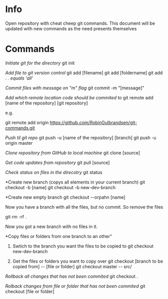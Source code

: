# Info

Open repository with cheat cheep git commands. This document will be updated with new commands as the need presents themselves

# Commands

*Initiate git for the directory*
git init

*Add file to git version control*
git add [filename]
git add [foldername]
git add . _. equals 'all'_


*Commit files with message on "m" flag*
git commit -m "[message]"

*Add which remote location code should be commited to*
git remote add [name of the repository] [git repository]

e.g.

git remote add origin https://github.com/RobinGulbrandsen/git-commands.git

*Push til git repo*
git push -u [name of the repository] [branch]
git push -u origin master

*Clone repository from GitHub to local machine*
git clone [source]

*Get code updates from repository*
git pull [source]

*Check status on files in the direcotry*
git status

*Create new branch (copys all elements in your current branch)
git checkout -b [name]
git checkout -b new-dev-branch

*Create new empty branch
git checkout --orpahn [name]

Now you have a branch with all the files, but no commit. So remove the files

git rm -rf .

Now you got a new branch with no files in it.

*Copy files or folders from one branch to an other"
1. Swtich to the branch you want the files to be copied to
git checkout new-dev-branch

2. Get the files or folders you want to copy over
git checkout [branch to be copied from] -- [file or folder]
git checkout master -- src/

*Rollback all changes that has not been commited*
git checkout .

*Rolback changes from file or folder that has not been commited*
git checkout [file or folder]
